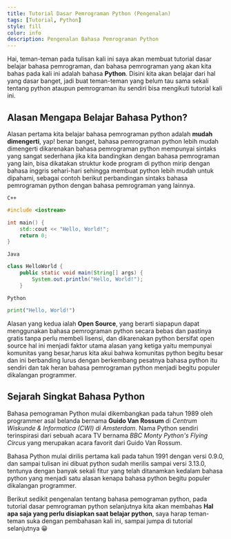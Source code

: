 ```yaml
---
title: Tutorial Dasar Pemrograman Python (Pengenalan)
tags: [Tutorial, Python]
style: fill
color: info
description: Pengenalan Bahasa Pemrograman Python
---
```


 Hai, teman-teman pada tulisan kali ini saya akan membuat tutorial dasar belajar bahasa pemrograman, dan bahasa pemrograman yang akan kita bahas pada kali ini adalah bahasa **Python**. Disini kita akan belajar dari hal yang dasar banget, jadi buat teman-teman yang belum tau sama sekali tentang python ataupun pemrograman itu sendiri bisa mengikuti tutorial kali ini.
 
##   Alasan Mengapa Belajar Bahasa Python?
Alasan pertama kita belajar bahasa pemrograman python adalah **mudah dimengerti**, yap! benar banget, bahasa pemrograman python lebih mudah dimengerti dikarenakan bahasa pemrograman python mempunyai sintaks yang sangat sederhana jika kita bandingkan dengan bahasa pemrograman yang lain, bisa dikatakan struktur kode program di python mirip dengan bahasa inggris sehari-hari sehingga membuat python lebih mudah untuk dipahami, sebagai contoh berikut perbandingan sintaks bahasa pemrograman python dengan bahasa pemrograman yang lainnya.

`C++`
```c++
#include <iostream>

int main() {
    std::cout << "Hello, World!";
    return 0;
}
```
`Java`
```java
class HelloWorld {
    public static void main(String[] args) {
        System.out.println("Hello, World!"); 
    }
```
`Python`
```python
print("Hello, World!")
```

Alasan yang kedua ialah **Open Source**, yang berarti siapapun dapat menggunakan bahasa pemrograman python secara bebas dan pastinya gratis tanpa perlu membeli lisensi, dan dikarenakan python bersifat open source hal ini menjadi faktor utama alasan yang ketiga yaitu mempunyai komunitas yang besar,harus kita akui bahwa komunitas python begitu besar dan ini berbanding lurus dengan berkembang pesatnya bahasa python itu sendiri dan tak heran bahasa pemrograman python menjadi begitu populer dikalangan programmer.

## Sejarah Singkat Bahasa Python

Bahasa pemograman Python mulai dikembangkan pada tahun 1989 oleh programmer asal belanda bernama **Guido Van Rossum** di *Centrum Wiskunde & Informatica (CWI) di Amsterdam*. Nama Python sendiri terinspirasi dari sebuah acara TV bernama *BBC Monty Python's Flying Circus* yang merupakan acara favorit dari Guido Van Rossum.

Bahasa Python mulai dirilis pertama kali pada tahun 1991 dengan versi 0.9.0, dan sampai tulisan ini dibuat python sudah merilis sampai versi 3.13.0, tentunya dengan banyak sekali fitur yang telah ditanamkan kedalam bahasa python yang menjadi satu alasan kenapa bahasa python begitu populer dikalangan programmer.

Berikut sedikit pengenalan tentang bahasa pemograman python, pada tutorial dasar pemrograman python selanjutnya kita akan membahas **Hal apa saja yang perlu disiapkan saat belajar python**, saya harap teman-teman suka dengan pembahasan kali ini, sampai jumpa di tutorial selanjutnya 😀



 
